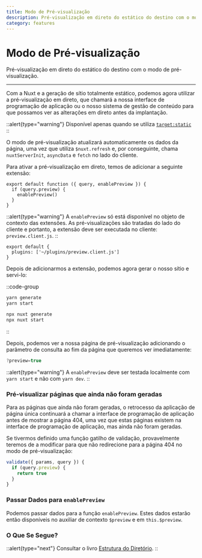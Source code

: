 ```yaml
---
title: Modo de Pré-visualização
description: Pré-visualização em direto do estático do destino com o modo de pré-visualização.
category: features
---
```


# Modo de Pré-visualização

Pré-visualização em direto do estático do destino com o modo de pré-visualização.

---

Com a Nuxt e a geração de sítio totalmente estático, podemos agora utilizar a pré-visualização em direto, que chamará a nossa interface de programação de aplicação ou o nosso sistema de gestão de conteúdo para que possamos ver as alterações em direto antes da implantação.

::alert{type="warning"}
Disponível apenas quando se utiliza [`target:static`](/docs/features/deployment-targets#hospedagem-estática)
::

O modo de pré-visualização atualizará automaticamente os dados da página, uma vez que utiliza `$nuxt.refresh` e, por conseguinte, chama `nuxtServerInit`, `asyncData` e `fetch` no lado do cliente.

Para ativar a pré-visualização em direto, temos de adicionar a seguinte extensão:

```js{}[plugins/preview.client.js]
export default function ({ query, enablePreview }) {
  if (query.preview) {
    enablePreview()
  }
}
```

::alert{type="warning"}
A `enablePreview` só está disponível no objeto de contexto das extensões. As pré-visualizações são tratadas do lado do cliente e portanto, a extensão deve ser executada no cliente: `preview.client.js`.
::

```js{}[nuxt.config.js]
export default {
  plugins: ['~/plugins/preview.client.js']
}
```

Depois de adicionarmos a extensão, podemos agora gerar o nosso sítio e servi-lo:

::code-group
```bash [Yarn]
yarn generate
yarn start
```
```bash [NPX]
npx nuxt generate
npx nuxt start
```
::

Depois, podemos ver a nossa página de pré-visualização adicionando o parâmetro de consulta ao fim da página que queremos ver imediatamente:

```js
?preview=true
```

::alert{type="warning"}
A `enablePreview` deve ser testada localmente com `yarn start` e não com `yarn dev`.
::

### Pré-visualizar páginas que ainda não foram geradas

Para as páginas que ainda não foram geradas, o retrocesso da aplicação de página única continuará a chamar a interface de programação de aplicação antes de mostrar a página 404, uma vez que estas páginas existem na interface de programação de aplicação, mas ainda não foram geradas.

Se tivermos definido uma função gatilho de validação, provavelmente teremos de a modificar para que não redirecione para a página 404 no modo de pré-visualização:

```js
validate({ params, query }) {
  if (query.preview) {
    return true
  }
}
```

### Passar Dados para `enablePreview`

Podemos passar dados para a função `enablePreview`. Estes dados estarão então disponíveis no auxiliar de contexto `$preview` e em `this.$preview`.

### O Que Se Segue?

::alert{type="next"}
Consultar o livro [Estrutura do Diretório](/docs/directory-structure/nuxt).
::
